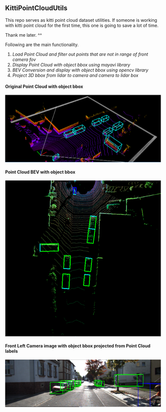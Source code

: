 ## KittiPointCloudUtils

This repo serves as kitti point cloud dataset utilities. If someone 
is working with kitti point cloud for the first time, this one is going to save a lot of time. 

Thank me later. ^^ 

Following are the main functionality.

1. *Load Point Cloud and filter out points that are not in range of front camera fov*  
2. *Display Point Cloud with object bbox using mayavi library*  
3. *BEV Conversion and display with object bbox using opencv library*  
4. *Project 3D bbox from lidar to camera and camera to lidar box*  

#### Original Point Cloud with object bbox

![Alt text](data/assets/point_cloud.png)

#### Point Cloud BEV with object bbox

![Alt text](data/assets/bird_eye_view.png)

#### Front Left Camera image with object bbox projected from Point Cloud labels

![Alt text](data/assets/front_cam_image.png)

